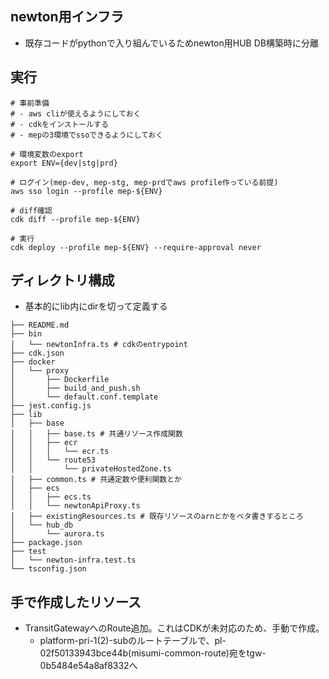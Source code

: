 ## newton用インフラ
- 既存コードがpythonで入り組んでいるためnewton用HUB DB構築時に分離

## 実行
```shell
# 事前準備
# - aws cliが使えるようにしておく
# - cdkをインストールする
# - mepの3環境でssoできるようにしておく

# 環境変数のexport
export ENV={dev|stg|prd}

# ログイン(mep-dev, mep-stg, mep-prdでaws profile作っている前提)
aws sso login --profile mep-${ENV}

# diff確認
cdk diff --profile mep-${ENV}

# 実行
cdk deploy --profile mep-${ENV} --require-approval never
```

## ディレクトリ構成
- 基本的にlib内にdirを切って定義する

```text
├── README.md
├── bin
│   └── newtonInfra.ts # cdkのentrypoint
├── cdk.json
├── docker
│   └── proxy
│       ├── Dockerfile
│       ├── build_and_push.sh
│       └── default.conf.template
├── jest.config.js
├── lib
│   ├── base
│   │   ├── base.ts # 共通リソース作成関数
│   │   ├── ecr
│   │   │   └── ecr.ts
│   │   └── route53
│   │       └── privateHostedZone.ts
│   ├── common.ts # 共通定数や便利関数とか
│   ├── ecs
│   │   ├── ecs.ts
│   │   └── newtonApiProxy.ts
│   ├── existingResources.ts # 既存リソースのarnとかをベタ書きするところ
│   └── hub_db
│       └── aurora.ts
├── package.json
├── test
│   └── newton-infra.test.ts
└── tsconfig.json
```

## 手で作成したリソース
- TransitGatewayへのRoute追加。これはCDKが未対応のため、手動で作成。
  - platform-pri-1(2)-subのルートテーブルで、pl-02f50133943bce44b(misumi-common-route)宛をtgw-0b5484e54a8af8332へ